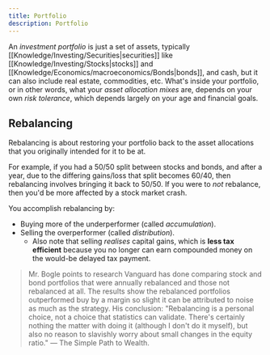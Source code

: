 ```yaml
---
title: Portfolio
description: Portfolio
---
```


An *investment portfolio* is just a set of assets, typically [[Knowledge/Investing/Securities|securities]] like [[Knowledge/Investing/Stocks|stocks]] and [[Knowledge/Economics/macroeconomics/Bonds|bonds]], and cash, but it can also include real estate, commodities, etc. What's inside your portfolio, or in other words, what your *asset allocation mixes* are, depends on your own *risk tolerance*, which depends largely on your age and financial goals. 

## Rebalancing
Rebalancing is about restoring your portfolio back to the asset allocations that you originally intended for it to be at.

For example, if you had a 50/50 split between stocks and bonds, and after a year, due to the differing gains/loss that split becomes 60/40, then rebalancing involves bringing it back to 50/50. If you were to *not* rebalance, then you'd be more affected by a stock market crash.

You accomplish rebalancing by:
- Buying more of the underperformer (called *accumulation*).
- Selling the overperformer (called *distribution*).
    - Also note that selling *realises* capital gains, which is **less tax efficient** because you no longer can earn compounded money on the would-be delayed tax payment. 

> Mr. Bogle points to research Vanguard has done comparing stock and bond portfolios that were annually rebalanced and those not rebalanced at all. The results show the rebalanced portfolios outperformed buy by a margin so slight it can be attributed to noise as much as the strategy. His conclusion: "Rebalancing is a personal choice, not a choice that statistics can validate. There's certainly nothing the matter with doing it (although I don't do it myself), but also no reason to slavishly worry about small changes in the equity ratio." — The Simple Path to Wealth.

